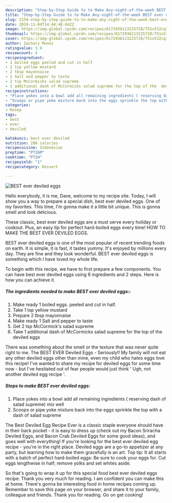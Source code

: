 ```yaml
---
description: "Step-by-Step Guide to to Make Any-night-of-the-week BEST ever deviled eggs"
title: "Step-by-Step Guide to to Make Any-night-of-the-week BEST ever deviled eggs"
slug: 2159-step-by-step-guide-to-to-make-any-night-of-the-week-best-ever-deviled-eggs
date: 2019-11-04T14:44:48.642Z
image: https://img-global.cpcdn.com/recipes/6172936113225728/751x532cq70/best-ever-deviled-eggs-recipe-main-photo.jpg
thumbnail: https://img-global.cpcdn.com/recipes/6172936113225728/751x532cq70/best-ever-deviled-eggs-recipe-main-photo.jpg
cover: https://img-global.cpcdn.com/recipes/6172936113225728/751x532cq70/best-ever-deviled-eggs-recipe-main-photo.jpg
author: Zachary Munoz
ratingvalue: 3.9
reviewcount: 4
recipeingredient:
- 1 boiled eggs peeled and cut in half
- 1 tsp yellow mustard
- 2 tbsp mayonnaise
- 1 Salt and pepper to taste
- 2 tsp McCormicks salad supreme
- 1 additional dash of McCormicks salad supreme for the top of the  deviled eggs
recipeinstructions:
- "Place yokes into a bowl add all remaining ingredients ( reserving dash of salad supreme) mix well"
- "Scoops or pipe yoke mixture back into the eggs sprinkle the top with a dash of salad supreme"
categories:
- Resep
tags:
- best
- ever
- deviled

katakunci: best ever deviled
nutrition: 280 calories
recipecuisine: Indonesian
preptime: "PT26M"
cooktime: "PT2H"
recipeyield: "1"
recipecategory: Dessert

---
```



![BEST ever deviled eggs](https://img-global.cpcdn.com/recipes/6172936113225728/751x532cq70/best-ever-deviled-eggs-recipe-main-photo.jpg)

Hello everybody, it is me, Dave, welcome to my recipe site. Today, I will show you a way to prepare a special dish, best ever deviled eggs. One of my favorites. This time, I'm gonna make it a little bit unique. This is gonna smell and look delicious.

These classic, best ever deviled eggs are a must serve every holiday or cookout. Plus, an easy tip for perfect hard-boiled eggs every time! HOW TO MAKE THE BEST EVER DEVILED EGGS.

BEST ever deviled eggs is one of the most popular of recent trending foods on earth. It is simple, it is fast, it tastes yummy. It's enjoyed by millions every day. They are fine and they look wonderful. BEST ever deviled eggs is something which I have loved my whole life.


To begin with this recipe, we have to first prepare a few components. You can have best ever deviled eggs using 6 ingredients and 2 steps. Here is how you can achieve it.

##### The ingredients needed to make BEST ever deviled eggs::

1. Make ready 1 boiled eggs. peeled and cut in half.
1. Take 1 tsp yellow mustard
1. Prepare 2 tbsp mayonnaise
1. Make ready 1 Salt and pepper to taste
1. Get 2 tsp McCormick&#39;s salad supreme
1. Take 1 additional dash of McCormicks salad supreme for the top of the  deviled eggs


There was something about the smell or the texture that was never quite right to me. The BEST EVER Deviled Eggs - Seriously!! My family will not eat any other deviled eggs other than mine, even my child who hates eggs love this recipe! I&#39;ve wanted to share my recipe for deviled eggs for some time now - but I&#39;ve hesitated out of fear people would just think &#39; Ugh, not another deviled egg recipe &#39;. 

##### Steps to make BEST ever deviled eggs:

1. Place yokes into a bowl add all remaining ingredients ( reserving dash of salad supreme) mix well
1. Scoops or pipe yoke mixture back into the eggs sprinkle the top with a dash of salad supreme


The Best Deviled Egg Recipe Ever is a classic staple everyone should have in their back pocket - it is easy to dress up (check out my Bacon Sriracha Deviled Eggs, and Bacon Crab Deviled Eggs for some good ideas), and goes well with everything! If you&#39;re looking for the best ever deviled egg recipe - you&#39;re in the right place. Deviled eggs are a go-to appetizer at any party, but learning how to make them gracefully is an art. Top tip: It all starts with a batch of perfect hard-boiled eggs: Be sure to cook your eggs for. Cut eggs lengthwise in half; remove yolks and set whites aside. 

So that's going to wrap it up for this special food best ever deviled eggs recipe. Thank you very much for reading. I am confident you can make this at home. There's gonna be interesting food in home recipes coming up. Remember to save this page on your browser, and share it to your family, colleague and friends. Thank you for reading. Go on get cooking!
